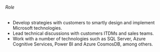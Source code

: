 ###### Role
* Develop strategies with customers to smartly design and
implement Microsoft technologies.
* Lead technical discussions with customers ITDMs and sales teams.
* Work with a number of technologies such as SQL Server, Azure
Cognitive Services, Power BI and Azure CosmosDB, among others.